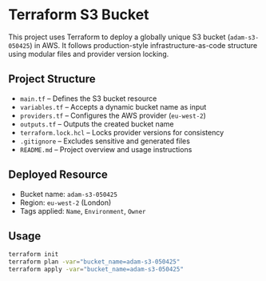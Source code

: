 # Terraform S3 Bucket

This project uses Terraform to deploy a globally unique S3 bucket (`adam-s3-050425`) in AWS. It follows production-style infrastructure-as-code structure using modular files and provider version locking.

## Project Structure

- `main.tf` – Defines the S3 bucket resource
- `variables.tf` – Accepts a dynamic bucket name as input
- `providers.tf` – Configures the AWS provider (`eu-west-2`)
- `outputs.tf` – Outputs the created bucket name
- `terraform.lock.hcl` – Locks provider versions for consistency
- `.gitignore` – Excludes sensitive and generated files
- `README.md` – Project overview and usage instructions

## Deployed Resource

- Bucket name: `adam-s3-050425`
- Region: `eu-west-2` (London)
- Tags applied: `Name`, `Environment`, `Owner`

## Usage

```bash
terraform init
terraform plan -var="bucket_name=adam-s3-050425"
terraform apply -var="bucket_name=adam-s3-050425"
```
